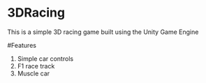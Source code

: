 # 3DRacing
This is a simple 3D racing game built using the Unity Game Engine

#Features
1) Simple car controls
2) F1 race track
3) Muscle car 
